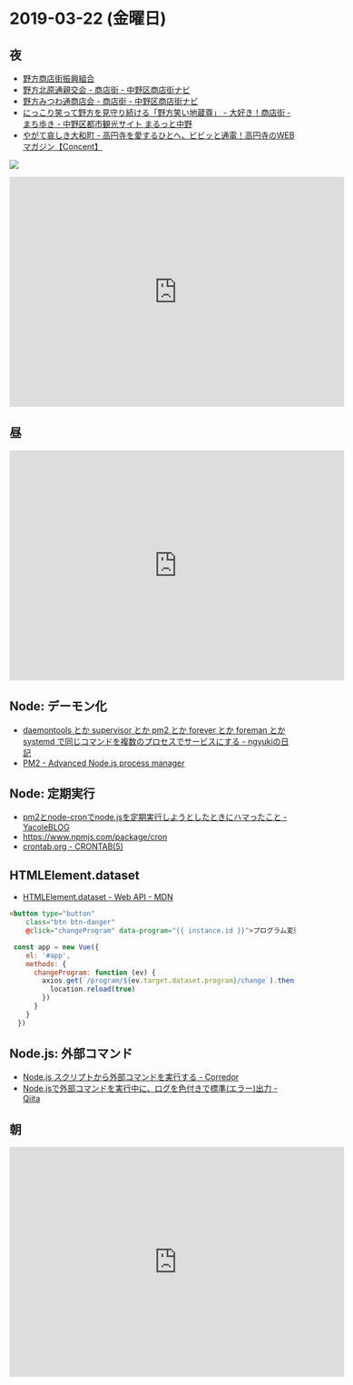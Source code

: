 # 2019-03-22 (金曜日)

## 夜

- [野方商店街振興組合](http://nogata-1.com/)
- [野方北原通親交会 - 商店街 - 中野区商店街ナビ](http://www.heart-beat-nakano.com/street/18-5.html)
- [野方みつわ通商店会 - 商店街 - 中野区商店街ナビ](http://www.heart-beat-nakano.com/street/18-3.html)
- [にっこり笑って野方を見守り続ける「野方笑い地蔵尊」 - 大好き！商店街 - まち歩き - 中野区都市観光サイト まるっと中野](https://www.visit.city-tokyo-nakano.jp/category/walking/street/34288)
- [やがて哀しき大和町 - 高円寺を愛するひとへ、ビビッと通電！高円寺のWEBマガジン【Concent】](http://concent--c.jp/shoegazer/334/)

![](http://nogata-1.com/map/images/illustmap.png)

<iframe height='405' width='590' frameborder='0' allowtransparency='true' scrolling='no' src='https://www.strava.com/activities/2231697686/embed/bd18f33efd20b080d56e1c4b710aeddcb49a5bd5'></iframe>

## 昼

<iframe height='405' width='590' frameborder='0' allowtransparency='true' scrolling='no' src='https://www.strava.com/activities/2230894961/embed/a4bcb0ce0a02a0e89cb94b3abd840039c5575c84'></iframe>

## Node: デーモン化

- [daemontools とか supervisor とか pm2 とか forever とか foreman とか systemd で同じコマンドを複数のプロセスでサービスにする - ngyukiの日記](https://ngyuki.hatenablog.com/entry/2016/03/17/083822)
- [PM2 - Advanced Node.js process manager](http://pm2.keymetrics.io/)

## Node: 定期実行

- [pm2とnode-cronでnode.jsを定期実行しようとしたときにハマったこと - YacoleBLOG](https://yacoleblog.com/1628/)
- https://www.npmjs.com/package/cron
- [crontab.org - CRONTAB(5)](http://crontab.org/)

## HTMLElement.dataset

- [HTMLElement.dataset - Web API - MDN](https://developer.mozilla.org/ja/docs/Web/API/HTMLElement/dataset)

~~~html
<button type="button"
    class="btn btn-danger" 
    @click="changeProgram" data-program="{{ instance.id }}">プログラム変更</button>
~~~

~~~js
 const app = new Vue({
    el: '#app',
    methods: {
      changeProgram: function (ev) {
        axios.get(`/program/${ev.target.dataset.program}/change`).then(function(){
          location.reload(true)
        })
      }
    }
  })
~~~

## Node.js: 外部コマンド

- [Node.js スクリプトから外部コマンドを実行する - Corredor](http://neos21.hatenablog.com/entry/2018/05/24/080000)
- [Node.jsで外部コマンドを実行中に、ログを色付きで標準(エラー)出力 - Qiita](https://qiita.com/the_red/items/a2b439cf828f124eb3d0)

## 朝

<iframe height='405' width='590' frameborder='0' allowtransparency='true' scrolling='no' src='https://www.strava.com/activities/2230780762/embed/c29ea57f5898c1e357618535c376c84bfc023126'></iframe>
